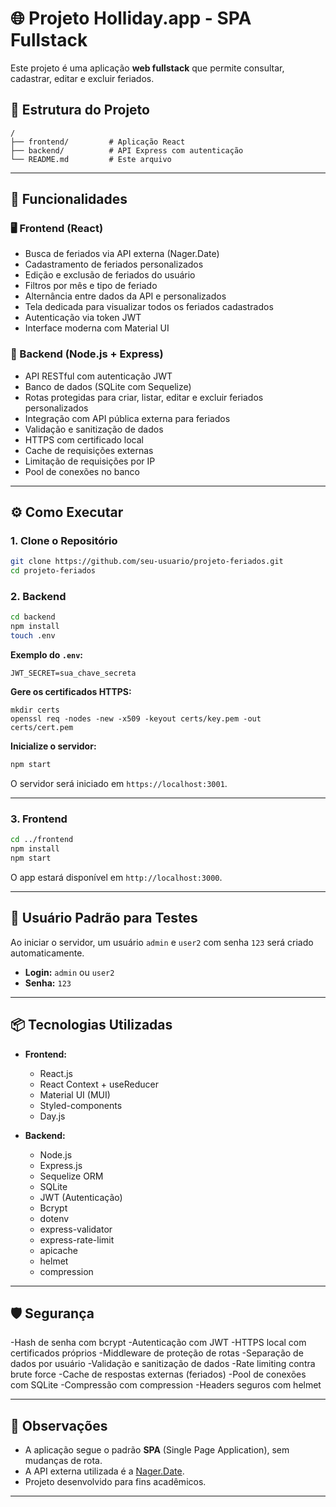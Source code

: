 # 🌐 Projeto Holliday.app - SPA Fullstack

Este projeto é uma aplicação **web fullstack** que permite consultar, cadastrar, editar e excluir feriados.

## 📁 Estrutura do Projeto

```
/
├── frontend/         # Aplicação React
├── backend/          # API Express com autenticação
└── README.md         # Este arquivo
```

---

## 🚀 Funcionalidades

### 🖥️ Frontend (React)

- Busca de feriados via API externa (Nager.Date)
- Cadastramento de feriados personalizados
- Edição e exclusão de feriados do usuário
- Filtros por mês e tipo de feriado
- Alternância entre dados da API e personalizados
- Tela dedicada para visualizar todos os feriados cadastrados
- Autenticação via token JWT
- Interface moderna com Material UI

### 🔧 Backend (Node.js + Express)

- API RESTful com autenticação JWT
- Banco de dados (SQLite com Sequelize)
- Rotas protegidas para criar, listar, editar e excluir feriados personalizados
- Integração com API pública externa para feriados
- Validação e sanitização de dados
- HTTPS com certificado local
- Cache de requisições externas
- Limitação de requisições por IP
- Pool de conexões no banco

---

## ⚙️ Como Executar

### 1. Clone o Repositório

```bash
git clone https://github.com/seu-usuario/projeto-feriados.git
cd projeto-feriados
```

### 2. Backend

```bash
cd backend
npm install
touch .env
```

**Exemplo do `.env`:**

```
JWT_SECRET=sua_chave_secreta
```

**Gere os certificados HTTPS:**

```
mkdir certs
openssl req -nodes -new -x509 -keyout certs/key.pem -out certs/cert.pem
```


**Inicialize o servidor:**

```bash
npm start
```

O servidor será iniciado em `https://localhost:3001`.

---

### 3. Frontend

```bash
cd ../frontend
npm install
npm start
```

O app estará disponível em `http://localhost:3000`.

---

## 🧪 Usuário Padrão para Testes

Ao iniciar o servidor, um usuário `admin` e `user2` com senha `123` será criado automaticamente.

- **Login:** `admin` ou `user2`
- **Senha:** `123`

---

## 📦 Tecnologias Utilizadas

- **Frontend:**
  - React.js
  - React Context + useReducer
  - Material UI (MUI)
  - Styled-components
  - Day.js

- **Backend:**
  - Node.js
  - Express.js
  - Sequelize ORM
  - SQLite
  - JWT (Autenticação)
  - Bcrypt
  - dotenv
  - express-validator
  - express-rate-limit
  - apicache
  - helmet
  - compression

---

## 🛡️ Segurança

-Hash de senha com bcrypt
-Autenticação com JWT
-HTTPS local com certificados próprios
-Middleware de proteção de rotas
-Separação de dados por usuário
-Validação e sanitização de dados
-Rate limiting contra brute force
-Cache de respostas externas (feriados)
-Pool de conexões com SQLite
-Compressão com compression
-Headers seguros com helmet

---

## 📌 Observações

- A aplicação segue o padrão **SPA** (Single Page Application), sem mudanças de rota.
- A API externa utilizada é a [Nager.Date](https://date.nager.at/).
- Projeto desenvolvido para fins acadêmicos.
---
